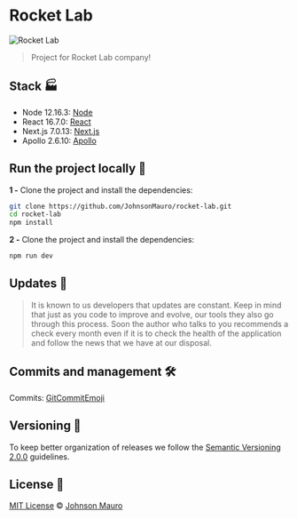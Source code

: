# Rocket Lab

![Rocket Lab](https://www.rocketlab.com.au/wp-content/uploads/2017/09/RL_logo_white.png)

> Project for Rocket Lab company!

## Stack 🏭

- Node 12.16.3: [Node](https://nodejs.org/en/)
- React 16.7.0: [React](https://reactjs.org/)
- Next.js 7.0.13: [Next.js](https://nestjs.com/)
- Apollo 2.6.10: [Apollo](https://www.apollographql.com/)

## Run the project locally 🔧

**1 -** Clone the project and install the dependencies:

```sh
git clone https://github.com/JohnsonMauro/rocket-lab.git
cd rocket-lab
npm install
```

**2 -** Clone the project and install the dependencies:

```sh
npm run dev
```

## Updates 🎨

> It is known to us developers that updates are constant. Keep in mind that just as you code to improve and evolve, our tools
> they also go through this process. Soon the author who talks to you recommends a check every month even if it is to check the health of the application and follow the news
> that we have at our disposal.

## Commits and management 🛠️

Commits: [GitCommitEmoji](https://gist.github.com/parmentf/035de27d6ed1dce0b36a)

## Versioning 📝

To keep better organization of releases we follow the [Semantic Versioning 2.0.0](http://semver.org/) guidelines.

## License 📝

[MIT License](https://opensource.org/licenses/MIT) © [Johnson Mauro](https://johnsonmauro.github.io/)
